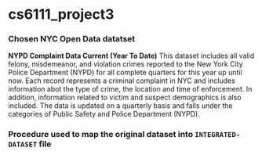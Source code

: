 # cs6111_project3
### Chosen NYC Open Data datatset
<strong>NYPD Complaint Data Current (Year To Date)</strong>
This dataset includes all valid felony, misdemeanor, and violation crimes reported to the New York City Police Department (NYPD) for all complete quarters for this year up until now. Each record represents a criminal complaint in NYC and includes information abot the type of crime, the location and time of enforcement. In addition, information related to victim and suspect demographics is also included.  The data is updated on a quarterly basis and falls under the categories of Public Safety and Police Department (NYPD).

### Procedure used to map the original dataset into `INTEGRATED-DATASET` file
